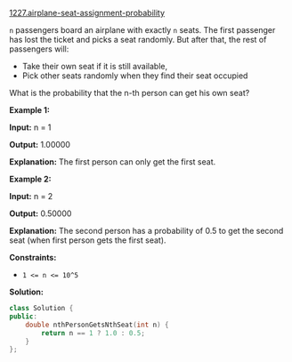 [1227.airplane-seat-assignment-probability](https://leetcode.com/problems/airplane-seat-assignment-probability/)  

`n` passengers board an airplane with exactly `n` seats. The first passenger has lost the ticket and picks a seat randomly. But after that, the rest of passengers will:

*   Take their own seat if it is still available, 
*   Pick other seats randomly when they find their seat occupied 

What is the probability that the n-th person can get his own seat?

**Example 1:**

  
**Input:** n = 1
  
**Output:** 1.00000
  
**Explanation:** The first person can only get the first seat.

**Example 2:**

  
**Input:** n = 2
  
**Output:** 0.50000
  
**Explanation:** The second person has a probability of 0.5 to get the second seat (when first person gets the first seat).
  

**Constraints:**

*   `1 <= n <= 10^5`  



**Solution:**  

```cpp
class Solution {
public:
    double nthPersonGetsNthSeat(int n) {
        return n == 1 ? 1.0 : 0.5;
    }
};
```
      